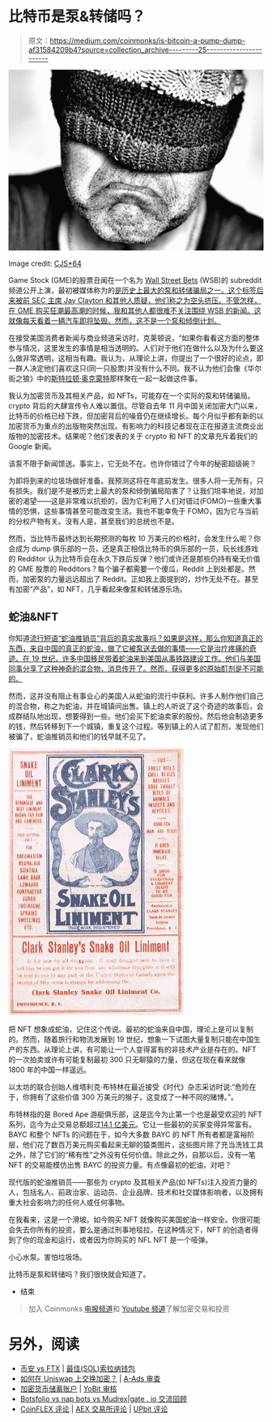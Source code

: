 # 比特币是泵&转储吗？

> 原文：<https://medium.com/coinmonks/is-bitcoin-a-pump-dump-af31584209b4?source=collection_archive---------25----------------------->

![](img/451452bfd0227135e68c3c1256433125.png)

Image credit: [CJS*64](https://www.flickr.com/photos/16210667@N02/16588216798)

Game Stock (GME)的股票丑闻在一个名为 [Wall Street Bets](https://www.reddit.com/r/wallstreetbets/) (WSB)的 subreddit 频道公开上演，最初被媒体称为的[是历史上最大的泵和转储骗局之一。这个标签后来被前 SEC 主席 Jay Clayton 和其他人质疑，他们称之为空头挤压。不管怎样，在 GME 购买狂潮最高潮的时候，我和其他人都很难不关注围绕 WSB 的新闻。这就像每天看着一辆汽车即将坠毁。然而，这不是一个泵和倾倒计划。](https://www.cnbc.com/2021/01/28/gamestop-now-called-a-pump-and-dump-scheme-what-you-need-to-know.html)

在接受美国消费者新闻与商业频道采访时，克莱顿说，“如果你看看这方面的整体参与情况，这里发生的事情是相当透明的。人们对于他们在做什么以及为什么要这么做非常透明，这相当有趣。我认为，从理论上讲，你提出了一个很好的论点，即一群人决定他们喜欢这只(同一只股票)并没有什么不同。我不认为他们会像《华尔街之狼》中的[斯特拉顿·奥克蒙特](https://en.wikipedia.org/wiki/Stratton_Oakmont)那样聚在一起一起做这件事。

我认为加密货币及其相关产品，如 NFTs，可能存在一个实际的泵和转储骗局。crypto 背后的大肆宣传令人难以置信。尽管自去年 11 月中国关闭加密大门以来，比特币的价格已经下跌，但加密背后的噪音仍在继续增长。每个月似乎都有新的以加密货币为重点的出版物突然出现。有影响力的科技记者现在正在报道主流商业出版物的加密技术。结果呢？他们发表的关于 crypto 和 NFT 的文章充斥着我们的 Google 新闻。

该泵不限于新闻馈送。事实上，它无处不在。也许你错过了今年的秘密超级碗？

为即将到来的垃圾场做好准备。我预测这将在年底前发生。很多人将一无所有，只有损失。我们是不是被历史上最大的泵和倾倒骗局陷害了？让我们坦率地说，对加密的渴望——这是非常难以抗拒的，因为它利用了人们对错过(FOMO)一些重大事情的恐惧，这些事情甚至可能改变生活。我也不能幸免于 FOMO，因为它与当前的分权产物有关。没有人是，甚至我们的总统也不是。

然而，当比特币最终达到长期预测的每枚 10 万美元的价格时，会发生什么呢？你会成为 dump 俱乐部的一员，还是真正相信比特币的俱乐部的一员，玩长线游戏的 Redditor 认为比特币会在永久下跌后反弹？他们或许还是那些仍持有毫无价值的 GME 股票的 Redditors？每个骗子都需要一个傻瓜，Reddit 上到处都是。然而，加密泵的力量远远超出了 Reddit。正如我上面提到的，炒作无处不在。甚至有加密“产品”，如 NFT，几乎看起来像泵和转储游乐场。

## **蛇油&NFT**

你知道[流行短语“蛇油推销员”背后的真实故事吗？如果是这样，那么你知道真正的东西，来自中国的真正的蛇油，做了它被泵送去做的事情——它是治疗疼痛的奇迹。在 19 世纪，许多中国移民带着蛇油来到美国从事铁路建设工作。他们与美国同事分享了这种神奇的混合物，消息传开了。然而，获得更多的原始酊剂是不可能的。](https://imhm.org/blog/10252600)

然而，这并没有阻止有事业心的美国人从蛇油的流行中获利。许多人制作他们自己的混合物，称之为蛇油，并在城镇间出售。镇上的人听说了这个奇迹的故事后，会成群结队地出现，想要得到一些。他们会买下蛇油卖家的股份。然后他会制造更多的钱，然后转移到下一个城镇，重复这个过程。等到镇上的人试了酊剂，发现他们被骗了，蛇油推销员和他们的钱早就不见了。

![](img/8ab383867ab3226cb121c6f68ae9df34.png)

把 NFT 想象成蛇油，记住这个传说。最初的蛇油来自中国，理论上是可以复制的。然而，随着旅行和物流发展到 19 世纪，想象一下试图大量复制只能在中国生产的东西。从理论上讲，有可能让一个人变得富有的非技术产业是存在的。NFT 的一次拍卖或许有可能复制最初 300 只无聊猿的力量，但这在现在看来就像 1800 年的中国一样遥远。

以太坊的联合创始人维塔利克·布特林在最近接受《时代》杂志采访时说:“危险在于，你拥有了这些价值 300 万美元的猴子，这变成了一种不同的赌博。”。

布特林指的是 Bored Ape 游艇俱乐部，这是迄今为止第一个也是最受欢迎的 NFT 系列，迄今为止交易总额超过[14.1 亿美元](https://dappradar.com/ethereum/collectibles/bored-ape-yacht-club)。它让一些最初的买家变得异常富有。BAYC 和整个 NFTs 的问题在于，如今大多数 BAYC 的 NFT 所有者都是富裕阶层，他们花了数百万美元购买看起来无聊的猿类图片，这些图片除了充当洗钱工具之外，除了它们的“稀有性”之外没有任何价值。除此之外，自那以后，没有一笔 NFT 的交易能模仿出售 BAYC 的投资力量。有点像最初的蛇油，对吧？

现代版的蛇油推销员——那些为 crypto 及其相关产品(如 NFTs)注入投资力量的人，包括名人、前政治家、运动员、企业品牌、技术和社交媒体影响者，以及拥有重大社会影响力的任何人或任何事物。

在我看来，这是一个滑坡。如今购买 NFT 就像购买美国蛇油一样安全。你很可能会失去你所有的投资，要么是通过刑事地毯拉，在这种情况下，NFT 的创造者得到了你的现金和运行，或者因为你购买的 NFL NFT 是一个哑弹。

小心水泵。害怕垃圾场。

比特币是泵和转储吗？我们很快就会知道了。

*   结束

> 加入 Coinmonks [电报频道](https://t.me/coincodecap)和 [Youtube 频道](https://www.youtube.com/c/coinmonks/videos)了解加密交易和投资

# 另外，阅读

*   [币安 vs FTX](https://coincodecap.com/binance-vs-ftx) | [最佳(SOL)索拉纳钱包](https://coincodecap.com/solana-wallets)
*   [如何在 Uniswap 上交换加密？](https://coincodecap.com/swap-crypto-on-uniswap) | [A-Ads 审查](https://coincodecap.com/a-ads-review)
*   [加密货币储蓄账户](/coinmonks/cryptocurrency-savings-accounts-be3bc0feffbf) | [YoBit 审核](/coinmonks/yobit-review-175464162c62)
*   [Botsfolio vs nap bots vs Mudrex](/coinmonks/botsfolio-vs-napbots-vs-mudrex-c81344970c02)|[gate . io 交流回顾](/coinmonks/gate-io-exchange-review-61bf87b7078f)
*   [CoinFLEX 评论](https://coincodecap.com/coinflex-review) | [AEX 交易所评论](https://coincodecap.com/aex-exchange-review) | [UPbit 评论](https://coincodecap.com/upbit-review)